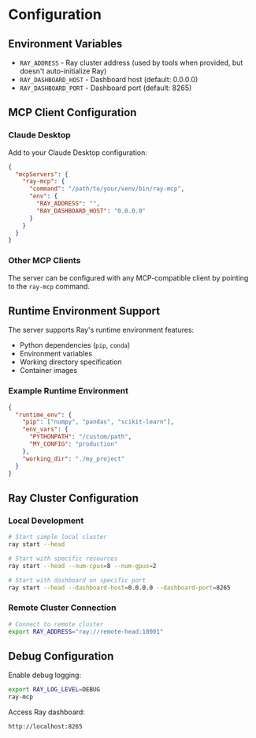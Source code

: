 # Configuration

## Environment Variables
- `RAY_ADDRESS` - Ray cluster address (used by tools when provided, but doesn't auto-initialize Ray)
- `RAY_DASHBOARD_HOST` - Dashboard host (default: 0.0.0.0)
- `RAY_DASHBOARD_PORT` - Dashboard port (default: 8265)

## MCP Client Configuration

### Claude Desktop
Add to your Claude Desktop configuration:

```json
{
  "mcpServers": {
    "ray-mcp": {
      "command": "/path/to/your/venv/bin/ray-mcp",
      "env": {
        "RAY_ADDRESS": "",
        "RAY_DASHBOARD_HOST": "0.0.0.0"
      }
    }
  }
}
```

### Other MCP Clients
The server can be configured with any MCP-compatible client by pointing to the `ray-mcp` command.

## Runtime Environment Support
The server supports Ray's runtime environment features:
- Python dependencies (`pip`, `conda`)
- Environment variables
- Working directory specification
- Container images

### Example Runtime Environment
```json
{
  "runtime_env": {
    "pip": ["numpy", "pandas", "scikit-learn"],
    "env_vars": {
      "PYTHONPATH": "/custom/path",
      "MY_CONFIG": "production"
    },
    "working_dir": "./my_project"
  }
}
```

## Ray Cluster Configuration

### Local Development
```bash
# Start simple local cluster
ray start --head

# Start with specific resources
ray start --head --num-cpus=8 --num-gpus=2

# Start with dashboard on specific port
ray start --head --dashboard-host=0.0.0.0 --dashboard-port=8265
```

### Remote Cluster Connection
```bash
# Connect to remote cluster
export RAY_ADDRESS="ray://remote-head:10001"
```

## Debug Configuration

Enable debug logging:
```bash
export RAY_LOG_LEVEL=DEBUG
ray-mcp
```

Access Ray dashboard:
```
http://localhost:8265
``` 